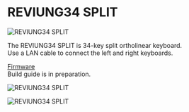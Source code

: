 # REVIUNG34 SPLIT  
![REVIUNG34 SPLIT](https://github.com/gtips/reviung/blob/master/reviung34split/image/REVIUNG34.jpg)  

The REVIUNG34 SPLIT is 34-key split ortholinear keyboard.  
Use a LAN cable to connect the left and right keyboards.  

[Firmware](https://github.com/gtips/qmk_firmware/tree/master/keyboards/reviung34)  
Build guide is in preparation.  

![REVIUNG34 SPLIT](https://github.com/gtips/reviung/blob/master/reviung34split/image/REVIUNG34-5.jpg)  

![REVIUNG34 SPLIT](https://github.com/gtips/reviung/blob/master/reviung34split/image/REVIUNG34-2.jpg)  
